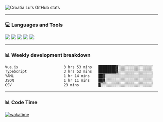 ![Croatia Lu's GitHub stats](https://github-readme-stats.vercel.app/api?username=croatialu&show_icons=true&theme=transparent)

<hr>

### 💻 Languages and Tools

<code><a href="https://nodejs.org/en"><img src="https://api.iconify.design/skill-icons:nodejs-light.svg" /></a></code>
<code><a href="https://www.typescriptlang.org/"><img src="https://api.iconify.design/logos:typescript-icon.svg" /></a></code>
<code><a href="https://react.dev"><img src="https://api.iconify.design/logos:react.svg" /></a></code>
<code><a href="https://github.com/vuejs/core"><img src="https://api.iconify.design/logos:vue.svg" /></a></code> 
<code><a href="https://www.docker.com/"><img src="https://api.iconify.design/logos:docker-icon.svg" /></a></code> 

<hr>

### 📊 Weekly development breakdown

<!--START_SECTION:waka-->

```txt
Vue.js                     3 hrs 53 mins   ████████▓░░░░░░░░░░░░░░░░   34.77 %
TypeScript                 3 hrs 52 mins   ████████▓░░░░░░░░░░░░░░░░   34.57 %
YAML                       1 hr 14 mins    ██▓░░░░░░░░░░░░░░░░░░░░░░   11.05 %
JSON                       1 hr 11 mins    ██▓░░░░░░░░░░░░░░░░░░░░░░   10.59 %
CSV                        23 mins         █░░░░░░░░░░░░░░░░░░░░░░░░   03.51 %
```

<!--END_SECTION:waka-->

<hr>

### 📊 Code Time

[![wakatime](https://wakatime.com/badge/user/385c169e-5cb1-4640-b485-74e2af473e5d.svg)](https://wakatime.com/@croatialu)
